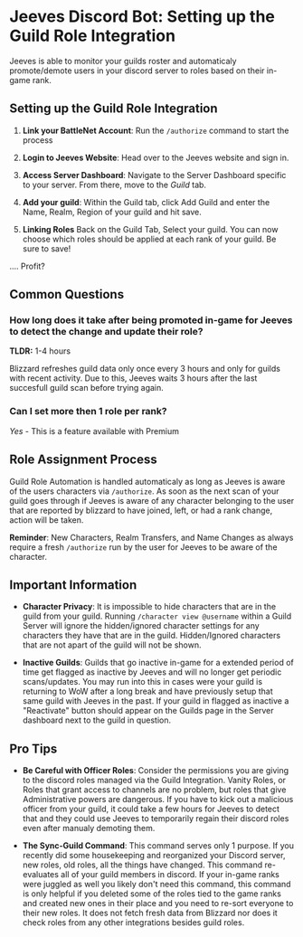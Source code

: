 # Jeeves Discord Bot: Setting up the Guild Role Integration

Jeeves is able to monitor your guilds roster and automaticaly promote/demote users in your discord server to roles based on their in-game rank.

## Setting up the Guild Role Integration

1. **Link your BattleNet Account**: Run the `/authorize` command to start the process

2. **Login to Jeeves Website**: Head over to the Jeeves website and sign in.

3. **Access Server Dashboard**: Navigate to the Server Dashboard specific to your server. From there, move to the _Guild_ tab.

4. **Add your guild**: Within the Guild tab, click Add Guild and enter the Name, Realm, Region of your guild and hit save.

5. **Linking Roles** Back on the Guild Tab, Select your guild. You can now choose which roles should be applied at each rank of your guild. Be sure to save!

.... Profit?

## Common Questions

### How long does it take after being promoted in-game for Jeeves to detect the change and update their role?

**TLDR:** 1-4 hours

Blizzard refreshes guild data only once every 3 hours and only for guilds with recent activity. Due to this, Jeeves waits 3 hours after the last succesfull guild scan before trying again.

### Can I set more then 1 role per rank?

_Yes_ - This is a feature available with Premium

## Role Assignment Process

Guild Role Automation is handled automaticaly as long as Jeeves is aware of the users characters via `/authorize`. As soon as the next scan of your guild goes through if Jeeves is aware of any character belonging to the user that are reported by blizzard to have joined, left, or had a rank change, action will be taken.

**Reminder**: New Characters, Realm Transfers, and Name Changes as always require a fresh `/authorize` run by the user for Jeeves to be aware of the character.

## Important Information

- **Character Privacy**: It is impossible to hide characters that are in the guild from your guild. Running `/character view @username` within a Guild Server will ignore the hidden/ignored character settings for any characters they have that are in the guild. Hidden/Ignored characters that are not apart of the guild will not be shown.

- **Inactive Guilds**: Guilds that go inactive in-game for a extended period of time get flagged as inactive by Jeeves and will no longer get periodic scans/updates. You may run into this in cases were your guild is returning to WoW after a long break and have previously setup that same guild with Jeeves in the past. If your guild in flagged as inactive a "Reactivate" button should appear on the Guilds page in the Server dashboard next to the guild in question.

## Pro Tips

- **Be Careful with Officer Roles**: Consider the permissions you are giving to the discord roles managed via the Guild Integration. Vanity Roles, or Roles that grant access to channels are no problem, but roles that give Administrative powers are dangerous. If you have to kick out a malicious officer from your guild, it could take a few hours for Jeeves to detect that and they could use Jeeves to temporarily regain their discord roles even after manualy demoting them.

- **The Sync-Guild Command**: This command serves only 1 purpose. If you recently did some housekeeping and reorganized your Discord server, new roles, old roles, all the things have changed. This command re-evaluates all of your guild members in discord. If your in-game ranks were juggled as well you likely don't need this command, this command is only helpful if you deleted some of the roles tied to the game ranks and created new ones in their place and you need to re-sort everyone to their new roles. It does not fetch fresh data from Blizzard nor does it check roles from any other integrations besides guild roles.
